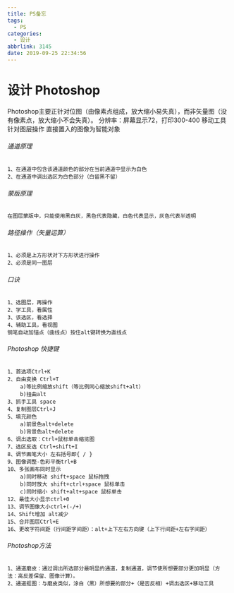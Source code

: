 ```yaml
---
title: PS备忘
tags:
  - PS
categories:
  - 设计
abbrlink: 3145
date: 2019-09-25 22:34:56
---
```


# 设计 Photoshop

Photoshop主要正针对位图（由像素点组成，放大缩小易失真），而非矢量图（没有像素点，放大缩小不会失真）。
分辨率：屏幕显示72，打印300-400
移动工具针对图层操作
直接置入的图像为智能对象

###### 通道原理

    1、在通道中包含该通道颜色的部分在当前通道中显示为白色
    2、在通道中调出选区为白色部分（白留黑不留）

###### 蒙版原理

    在图层蒙版中，只能使用黑白灰，黑色代表隐藏，白色代表显示，灰色代表半透明
    
###### 路径操作（矢量运算）

    1、必须是上方形状对下方形状进行操作
    2、必须是同一图层
    
###### 口诀

    1、选图层，再操作
    2、学工具，看属性
    3、该选区，看选择
    4、辅助工具，看视图
    钢笔自动加锚点（曲线点）按住alt键转换为直线点

###### Photoshop 快捷键

    1、首选项Ctrl+K
    2、自由变换 Ctrl+T
        a)等比例缩放shift（等比例同心缩放shift+alt）
        b)扭曲alt
    3、抓手工具 space
    4、复制图层Ctrl+J
    5、填充颜色
        a)前景色alt+delete
        b)背景色alt+delete
    6、调出选取：Ctrl+鼠标单击缩览图
    7、选区反选 Ctrl+shift+I
    8、调节画笔大小 左右括号即{ / }
    9、图像调整-色彩平衡trl+B
    10、多张画布同时显示
        a)同时移动 shift+space 鼠标拖拽
        b)同时放大 shift+ctrl+space 鼠标单击
        c)同时缩小 shift+alt+space 鼠标单击
    12、最佳大小显示ctrl+0
    13、调节图像大小ctrl+(-/+)
    14、Shift增加 alt减少
    15、合并图层Ctrl+E
    16、更改字符间距（行间距字间距）：alt+上下左右方向键（上下行间距+左右字间距）

###### Photoshop方法

    1、通道磨皮：通过调出所选部分最明显的通道，复制通道，调节使所想要部分更加明显（方法：高反差保留、图像计算）。
    2、通道抠图：与磨皮类似，涂白（黑）所想要的部分+（是否反相）+调出选区+移动工具